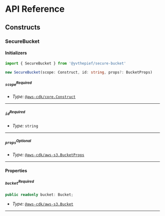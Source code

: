 # API Reference <a name="API Reference"></a>

## Constructs <a name="Constructs"></a>

### SecureBucket <a name="@yvthepief/secure-bucket.SecureBucket"></a>

#### Initializers <a name="@yvthepief/secure-bucket.SecureBucket.Initializer"></a>

```typescript
import { SecureBucket } from '@yvthepief/secure-bucket'

new SecureBucket(scope: Construct, id: string, props?: BucketProps)
```

##### `scope`<sup>Required</sup> <a name="@yvthepief/secure-bucket.SecureBucket.parameter.scope"></a>

- *Type:* [`@aws-cdk/core.Construct`](#@aws-cdk/core.Construct)

---

##### `id`<sup>Required</sup> <a name="@yvthepief/secure-bucket.SecureBucket.parameter.id"></a>

- *Type:* `string`

---

##### `props`<sup>Optional</sup> <a name="@yvthepief/secure-bucket.SecureBucket.parameter.props"></a>

- *Type:* [`@aws-cdk/aws-s3.BucketProps`](#@aws-cdk/aws-s3.BucketProps)

---



#### Properties <a name="Properties"></a>

##### `bucket`<sup>Required</sup> <a name="@yvthepief/secure-bucket.SecureBucket.property.bucket"></a>

```typescript
public readonly bucket: Bucket;
```

- *Type:* [`@aws-cdk/aws-s3.Bucket`](#@aws-cdk/aws-s3.Bucket)

---





